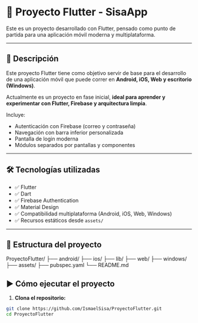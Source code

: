 # 📱 Proyecto Flutter - SisaApp

Este es un proyecto desarrollado con Flutter, pensado como punto de partida para una aplicación móvil moderna y multiplataforma.

---

## 🚀 Descripción

Este proyecto Flutter tiene como objetivo servir de base para el desarrollo de una aplicación móvil que puede correr en **Android, iOS, Web y escritorio (Windows)**.

Actualmente es un proyecto en fase inicial, **ideal para aprender y experimentar con Flutter, Firebase y arquitectura limpia**.

Incluye:
- Autenticación con Firebase (correo y contraseña)
- Navegación con barra inferior personalizada
- Pantalla de login moderna
- Módulos separados por pantallas y componentes

---

## 🛠️ Tecnologías utilizadas

- ✅ Flutter
- ✅ Dart
- ✅ Firebase Authentication
- ✅ Material Design
- ✅ Compatibilidad multiplataforma (Android, iOS, Web, Windows)
- ✅ Recursos estáticos desde `assets/`

---

## 📂 Estructura del proyecto

ProyectoFlutter/ ├── android/ ├── ios/ ├── lib/ ├── web/ ├── windows/ ├── assets/ ├── pubspec.yaml └── README.md


## ▶️ Cómo ejecutar el proyecto

1. **Clona el repositorio:**

```bash
git clone https://github.com/IsmaelSisa/ProyectoFlutter.git
cd ProyectoFlutter

